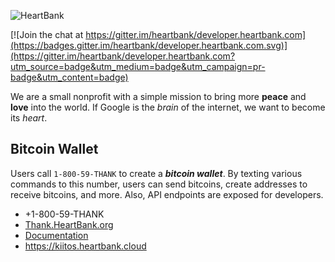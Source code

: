 ![HeartBank](https://cdn.rawgit.com/HeartBank/media/master/heartbank.png "HeartBank")

[![Join the chat at https://gitter.im/heartbank/developer.heartbank.com](https://badges.gitter.im/heartbank/developer.heartbank.com.svg)](https://gitter.im/heartbank/developer.heartbank.com?utm_source=badge&utm_medium=badge&utm_campaign=pr-badge&utm_content=badge)

We are a small nonprofit with a simple mission to bring more **peace** and **love** into the world. If Google is the _brain_ of the internet, we want to become its _heart_.

## Bitcoin Wallet

Users call `1-800-59-THANK` to create a ***bitcoin wallet***. By texting various commands to this number, users can send bitcoins, create addresses to receive bitcoins, and more. Also, API endpoints are exposed for developers.

- +1-800-59-THANK
- [Thank.HeartBank.org](https://github.com/HeartBank/thank.heartbank.org)
- [Documentation](https://github.com/HeartBank/thank.heartbank.org/wiki/Introduction)
- https://kiitos.heartbank.cloud

